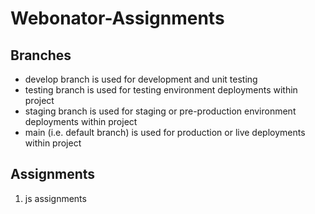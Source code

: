 # Webonator-Assignments

## Branches
- develop branch is used for development and unit testing
- testing branch is used for testing environment deployments within project
- staging branch is used for staging or pre-production environment deployments within project
- main (i.e. default branch) is used for production or live deployments within project

## Assignments
1. js assignments
